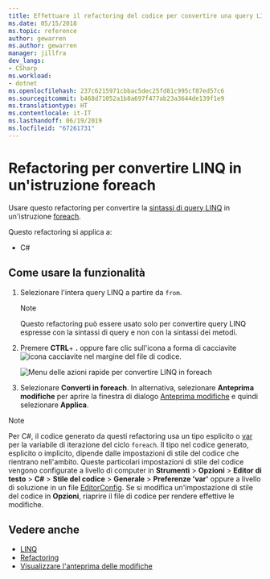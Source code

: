 ```yaml
---
title: Effettuare il refactoring del codice per convertire una query LINQ in un'istruzione foreach
ms.date: 05/15/2018
ms.topic: reference
author: gewarren
ms.author: gewarren
manager: jillfra
dev_langs:
- CSharp
ms.workload:
- dotnet
ms.openlocfilehash: 237c6215971cbbac5dec25fd81c995cf87ed57c6
ms.sourcegitcommit: b468d71052a1b8a697f477ab23a3644de139f1e9
ms.translationtype: HT
ms.contentlocale: it-IT
ms.lasthandoff: 06/19/2019
ms.locfileid: "67261731"
---
```

# <a name="refactoring-to-convert-linq-to-a-foreach-statement"></a>Refactoring per convertire LINQ in un'istruzione foreach

Usare questo refactoring per convertire la [sintassi di query LINQ](/dotnet/csharp/programming-guide/concepts/linq/query-syntax-and-method-syntax-in-linq) in un'istruzione [foreach](/dotnet/csharp/language-reference/keywords/foreach-in).

Questo refactoring si applica a:

- C#

## <a name="how-to-use-it"></a>Come usare la funzionalità

1. Selezionare l'intera query LINQ a partire da `from`.

   > [!NOTE]
   > Questo refactoring può essere usato solo per convertire query LINQ espresse con la sintassi di query e non con la sintassi dei metodi.

1. Premere **CTRL**+ **.** oppure fare clic sull'icona a forma di cacciavite ![icona cacciavite](../media/screwdriver-icon.png) nel margine del file di codice.

   ![Menu delle azioni rapide per convertire LINQ in foreach](media/convert-linq-to-foreach.png)

1. Selezionare **Converti in foreach**. In alternativa, selezionare **Anteprima modifiche** per aprire la finestra di dialogo [Anteprima modifiche](../../ide/preview-changes.md) e quindi selezionare **Applica**.

> [!NOTE]
> Per C#, il codice generato da questi refactoring usa un tipo esplicito o [var](/dotnet/csharp/language-reference/keywords/var) per la variabile di iterazione del ciclo `foreach`. Il tipo nel codice generato, esplicito o implicito, dipende dalle impostazioni di stile del codice che rientrano nell'ambito. Queste particolari impostazioni di stile del codice vengono configurate a livello di computer in **Strumenti** > **Opzioni** > **Editor di testo**  >  **C#**  > **Stile del codice** > **Generale** > **Preferenze \'var'** oppure a livello di soluzione in un file [EditorConfig](../../ide/editorconfig-language-conventions.md#implicit-and-explicit-types). Se si modifica un'impostazione di stile del codice in **Opzioni**, riaprire il file di codice per rendere effettive le modifiche.

## <a name="see-also"></a>Vedere anche

- [LINQ](/dotnet/standard/using-linq)
- [Refactoring](../refactoring-in-visual-studio.md)
- [Visualizzare l'anteprima delle modifiche](../../ide/preview-changes.md)